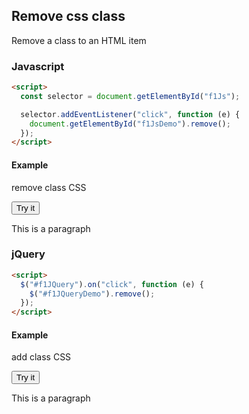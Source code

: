 ## Remove css class

Remove a class to an HTML item

### Javascript

```html
<script>
  const selector = document.getElementById("f1Js");

  selector.addEventListener("click", function (e) {
    document.getElementById("f1JsDemo").remove();
  });
</script>
```

#### Example

remove class CSS

<button id="f8Js">Try it</button>

<p id="f8JsDemo" class="red-text">This is a paragraph</p>

### jQuery

```html
<script>
  $("#f1JQuery").on("click", function (e) {
    $("#f1JQueryDemo").remove();
  });
</script>
```

#### Example

add class CSS

<button id="f8JQuery">Try it</button>

<p id="f8JQueryDemo" class="red-text">This is a paragraph</p>
